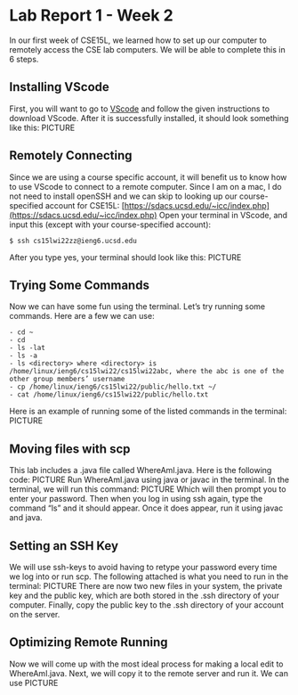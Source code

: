 # Lab Report 1 - Week 2
In our first week of CSE15L, we learned how to set up our computer to remotely access the CSE lab computers. We will be able to complete this in 6 steps.


## Installing VScode
First, you will want to go to [VScode](https://code.visualstudio.com/) and follow the given instructions to download VScode. After it is successfully installed, it should look something like this:
PICTURE

## Remotely Connecting
Since we are using a course specific account, it will benefit us to know how to use VScode to connect to a remote computer. Since I am on a mac, I do not need to install openSSH and we can skip to looking up our course-specified account for CSE15L:
[https://sdacs.ucsd.edu/~icc/index.php](https://sdacs.ucsd.edu/~icc/index.php)
Open your terminal in VScode, and input this (except with your course-specified account):
```
$ ssh cs15lwi22zz@ieng6.ucsd.edu
```
After you type yes, your terminal should look like this:
PICTURE

## Trying Some Commands
Now we can have some fun using the terminal. Let’s try running some commands. Here are a few we can use:
```
- cd ~
- cd
- ls -lat
- ls -a
- ls <directory> where <directory> is /home/linux/ieng6/cs15lwi22/cs15lwi22abc, where the abc is one of the other group members’ username
- cp /home/linux/ieng6/cs15lwi22/public/hello.txt ~/
- cat /home/linux/ieng6/cs15lwi22/public/hello.txt
```
Here is an example of running some of the listed commands in the terminal:
PICTURE

## Moving files with scp
This lab includes a .java file called WhereAmI.java. Here is the following code:
PICTURE
Run WhereAmI.java using java or javac in the terminal. 
In the terminal, we will run this command: 
PICTURE
Which will then prompt you to enter your password. Then when you log in using ssh again, type the command “ls” and it should appear. Once it does appear, run it using javac and java. 

## Setting an SSH Key
We will use ssh-keys to avoid having to retype your password every time we log into or run scp. The following attached is what you need to run in the terminal:
PICTURE
There are now two new files in your system, the private key and the public key, which are both stored in the .ssh directory of your computer. Finally, copy the public key to the .ssh directory of your account on the server. 

## Optimizing Remote Running
Now we will come up with the most ideal process for making a local edit to WhereAmI.java. Next, we will copy it to the remote server and run it. We can use
PICTURE
